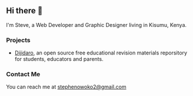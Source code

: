 ## Hi there 👋
I'm Steve, a Web Developer and Graphic Designer living in Kisumu, Kenya.

### Projects
 - [Dijidaro](https://www.dijidaro.co.ke/), an open source free educational revision materials reporsitory for students, educators and parents.

### Contact Me
You can reach me at [stephenowoko2@gmail.com](mailto=stephenowoko2@gmail.com)


<!--
**owokosteve/owokosteve** is a ✨ _special_ ✨ repository because its `README.md` (this file) appears on your GitHub profile.

Here are some ideas to get you started:

- 🔭 I’m currently working on ...
- 🌱 I’m currently learning ...
- 👯 I’m looking to collaborate on ...
- 🤔 I’m looking for help with ...
- 💬 Ask me about ...
- 📫 How to reach me: ...
- 😄 Pronouns: ...
- ⚡ Fun fact: ...
-->
